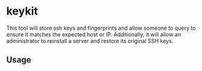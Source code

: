 # keykit
This tool will store ssh keys and fingerprints and allow someone to query to ensure it matches the expected host or IP.  Additionally, it will allow an administrator to reinstall a server and restore its original SSH keys.

## Usage
